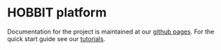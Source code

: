 # HOBBIT platform

Documentation for the project is maintained at our [github pages](https://hobbit-project.github.io/). For the quick start guide see our [tutorials](https://hobbit-project.github.io/about_tutorials.html).
